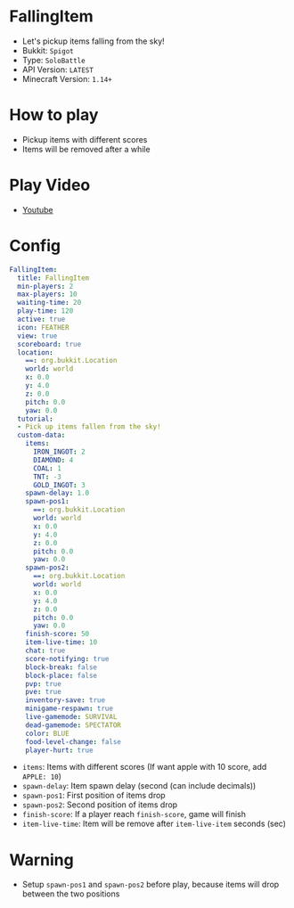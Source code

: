 # FallingItem
- Let's pickup items falling from the sky!
- Bukkit: `Spigot` 
- Type: `SoloBattle`
- API Version: `LATEST`
- Minecraft Version: `1.14+`



# How to play
- Pickup items with different scores
- Items will be removed after a while



# Play Video
- [Youtube](https://youtu.be/dBM6Vz3NQ0c)



# Config
```yaml
FallingItem:
  title: FallingItem
  min-players: 2
  max-players: 10
  waiting-time: 20
  play-time: 120
  active: true
  icon: FEATHER
  view: true
  scoreboard: true
  location:
    ==: org.bukkit.Location
    world: world
    x: 0.0
    y: 4.0
    z: 0.0
    pitch: 0.0
    yaw: 0.0
  tutorial:
  - Pick up items fallen from the sky!
  custom-data:
    items:
      IRON_INGOT: 2
      DIAMOND: 4
      COAL: 1
      TNT: -3
      GOLD_INGOT: 3
    spawn-delay: 1.0
    spawn-pos1:
      ==: org.bukkit.Location
      world: world
      x: 0.0
      y: 4.0
      z: 0.0
      pitch: 0.0
      yaw: 0.0
    spawn-pos2:
      ==: org.bukkit.Location
      world: world
      x: 0.0
      y: 4.0
      z: 0.0
      pitch: 0.0
      yaw: 0.0
    finish-score: 50
    item-live-time: 10
    chat: true
    score-notifying: true
    block-break: false
    block-place: false
    pvp: true
    pve: true
    inventory-save: true
    minigame-respawn: true
    live-gamemode: SURVIVAL
    dead-gamemode: SPECTATOR
    color: BLUE
    food-level-change: false
    player-hurt: true
```
- `items`: Items with different scores (If want apple with 10 score, add `APPLE: 10`)
- `spawn-delay`: Item spawn delay (second (can include decimals))
- `spawn-pos1`: First position of items drop 
- `spawn-pos2`: Second position of items drop
- `finish-score`: If a player reach `finish-score`, game will finish
- `item-live-time`: Item will be remove after `item-live-item` seconds (sec)



# Warning
- Setup `spawn-pos1` and `spawn-pos2` before play, because items will drop between the two positions
